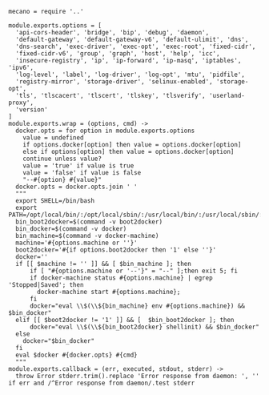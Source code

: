 
    mecano = require '..'

    module.exports.options = [
      'api-cors-header', 'bridge', 'bip', 'debug', 'daemon', 
      'default-gateway', 'default-gateway-v6', 'default-ulimit', 'dns', 
      'dns-search', 'exec-driver', 'exec-opt', 'exec-root', 'fixed-cidr', 
      'fixed-cidr-v6', 'group', 'graph', 'host', 'help', 'icc', 
      'insecure-registry', 'ip', 'ip-forward', 'ip-masq', 'iptables', 'ipv6', 
      'log-level', 'label', 'log-driver', 'log-opt', 'mtu', 'pidfile', 
      'registry-mirror', 'storage-driver', 'selinux-enabled', 'storage-opt', 
      'tls', 'tlscacert', 'tlscert', 'tlskey', 'tlsverify', 'userland-proxy', 
      'version'
    ]
    module.exports.wrap = (options, cmd) ->
      docker.opts = for option in module.exports.options
        value = undefined
        if options.docker[option] then value = options.docker[option]
        else if options[option] then value = options.docker[option]
        continue unless value?
        value = 'true' if value is true
        value = 'false' if value is false
        "--#{option} #{value}"
      docker.opts = docker.opts.join ' '
      """
      export SHELL=/bin/bash
      export PATH=/opt/local/bin/:/opt/local/sbin/:/usr/local/bin/:/usr/local/sbin/:$PATH
      bin_boot2docker=$(command -v boot2docker)
      bin_docker=$(command -v docker)
      bin_machine=$(command -v docker-machine)
      machine='#{options.machine or ''}'
      boot2docker='#{if options.boot2docker then '1' else ''}'
      docker=''
      if [[ $machine != '' ]] && [ $bin_machine ]; then
          if [ "#{options.machine or '--'}" = "--" ];then exit 5; fi
          if docker-machine status #{options.machine} | egrep 'Stopped|Saved'; then
            docker-machine start #{options.machine};
          fi
          docker="eval \\$(\\${bin_machine} env #{options.machine}) && $bin_docker"
      elif [[ $boot2docker != '1' ]] && [  $bin_boot2docker ]; then
          docker="eval \\$(\\${bin_boot2docker} shellinit) && $bin_docker"
      else
        docker="$bin_docker"
      fi
      eval $docker #{docker.opts} #{cmd}
      """
    module.exports.callback = (err, executed, stdout, stderr) ->
      throw Error stderr.trim().replace 'Error response from daemon: ', '' if err and /^Error response from daemon/.test stderr
